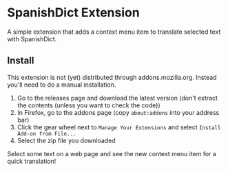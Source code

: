 # SpanishDict Extension
A simple extension that adds a context menu item to translate selected text with SpanishDict. 

## Install
This extension is not (yet) distributed through addons.mozilla.org. Instead you'll need to do a manual installation.
1. Go to the releases page and download the latest version (don't extract the contents (unless you want to check the code))
2. In Firefox, go to the addons page (copy `about:addons` into your address bar)
3. Click the gear wheel next to `Manage Your Extensions` and select `Install Add-on from File...`
4. Select the zip file you downloaded

Select some text on a web page and see the new context menu item for a quick translation!
